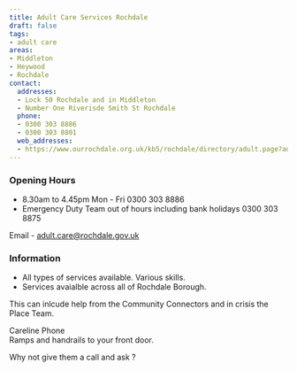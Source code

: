 ```yaml
---
title: Adult Care Services Rochdale
draft: false
tags:
- adult care
areas:
- Middleton
- Heywood
- Rochdale
contact:
  addresses:
  - Lock 50 Rochdale and in Middleton
  - Number One Riverisde Smith St Rochdale
  phone:
  - 0300 303 8886
  - 0300 303 8801
  web_addresses:
  - https://www.ourrochdale.org.uk/kb5/rochdale/directory/adult.page?adultchannel=0
---
```


### Opening Hours
- 8.30am to 4.45pm  Mon - Fri     0300 303 8886  
- Emergency Duty Team out of hours  including bank holidays   0300 303 8875

Email -  adult.care@rochdale.gov.uk
### Information

* All types of services available.  Various skills.
* Services avaialble across all of Rochdale Borough.

This can inlcude help from the Community Connectors
and in crisis the Place Team.

Careline Phone  
Ramps and handrails to your front door.

Why not give them a call and ask ?